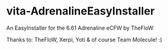 # vita-AdrenalineEasyInstaller
An EasyInstaller for the 6.61 Adrenaline eCFW by TheFloW

Thanks to: TheFloW, Xerpi, Yoti & of course Team Molecule! :)
